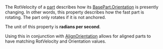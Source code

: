 The RotVelocity of a [part](https://developer.roblox.com/en-us/api-reference/class/BasePart) describes how its [BasePart.Orientation](https://developer.roblox.com/en-us/api-reference/property/BasePart/Orientation) is presently changing. In other words, this property describes how the fast part is rotating. The part only rotates if it is not anchored.

The unit of this property is **radians per second**.

Using this in conjunction with [AlignOrientation](https://developer.roblox.com/en-us/api-reference/class/AlignOrientation) allows for aligned parts to have matching RotVelocity and Orientation values.